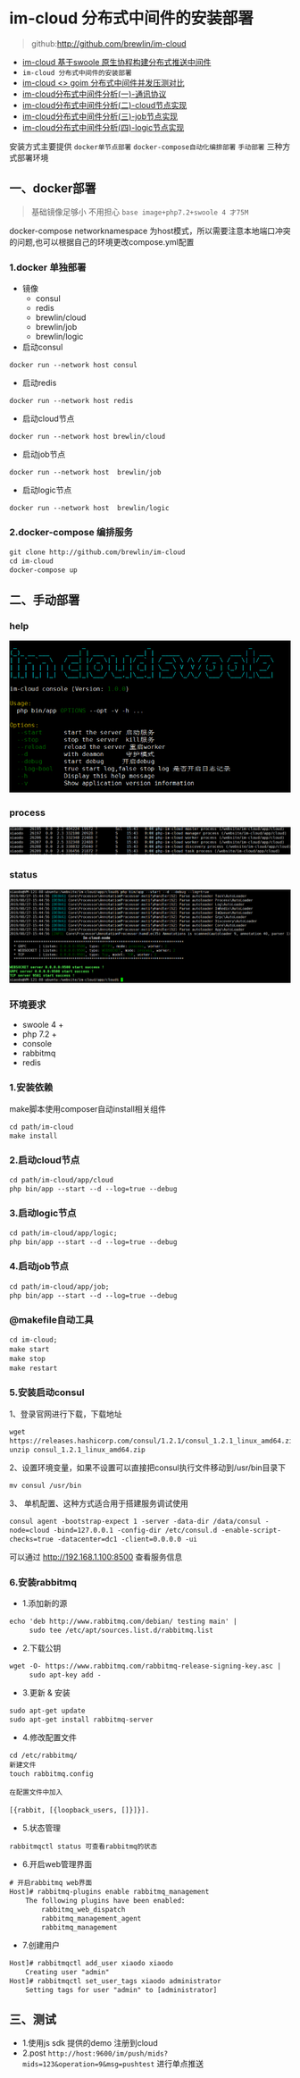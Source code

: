 # im-cloud 分布式中间件的安装部署
>github:http://github.com/brewlin/im-cloud
- [im-cloud 基于swoole 原生协程构建分布式推送中间件](./docs)
- `im-cloud 分布式中间件的安装部署`
- [im-cloud <> goim 分布式中间件并发压测对比 ](./docs)
- [im-cloud分布式中间件分析(一)-通讯协议](./docs)
- [im-cloud分布式中间件分析(二)-cloud节点实现](./docs)
- [im-cloud分布式中间件分析(三)-job节点实现](./docs)
- [im-cloud分布式中间件分析(四)-logic节点实现](./docs)

安装方式主要提供 `docker单节点部署` `docker-compose自动化编排部署` `手动部署` 三种方式部署环境

## 一、docker部署
>基础镜像足够小 不用担心  `base image+php7.2+swoole 4 才75M`

docker-compose networknamespace 为host模式，所以需要注意本地端口冲突的问题,也可以根据自己的环境更改compose.yml配置
### 1.docker 单独部署
- 镜像
    - consul
    - redis
    - brewlin/cloud
    - brewlin/job
    - brewlin/logic
- 启动consul
```
docker run --network host consul
```
- 启动redis
```
docker run --network host redis
```
- 启动cloud节点
```
docker run --network host brewlin/cloud
```
- 启动job节点
```
docker run --network host  brewlin/job
```
- 启动logic节点
```
docker run --network host  brewlin/logic
```

### 2.docker-compose 编排服务
```
git clone http://github.com/brewlin/im-cloud
cd im-cloud
docker-compose up
```
## 二、手动部署
### help
![](../resource/console.png)
### process 
![](../resource/process.png)
### status
![](../resource/start.png)
### 环境要求
- swoole 4 +
- php 7.2 +
- console
- rabbitmq
- redis
### 1.安装依赖
make脚本使用composer自动install相关组件
```
cd path/im-cloud
make install
```
### 2.启动cloud节点
```
cd path/im-cloud/app/cloud
php bin/app --start --d --log=true --debug
```
### 3.启动logic节点
```
cd path/im-cloud/app/logic;
php bin/app --start --d --log=true --debug
```
### 4.启动job节点
```
cd path/im-cloud/app/job;
php bin/app --start --d --log=true --debug
```
### @makefile自动工具
```proto
cd im-cloud;
make start
make stop
make restart
```
### 5.安装启动consul
1、登录官网进行下载，下载地址
```shell
wget https://releases.hashicorp.com/consul/1.2.1/consul_1.2.1_linux_amd64.zip
unzip consul_1.2.1_linux_amd64.zip
```
2、设置环境变量，如果不设置可以直接把consul执行文件移动到/usr/bin目录下
```shell
mv consul /usr/bin
```
3、 单机配置、这种方式适合用于搭建服务调试使用
```
consul agent -bootstrap-expect 1 -server -data-dir /data/consul -node=cloud -bind=127.0.0.1 -config-dir /etc/consul.d -enable-script-checks=true -datacenter=dc1 -client=0.0.0.0 -ui
```
可以通过 http://192.168.1.100:8500 查看服务信息
### 6.安装rabbitmq
- 1.添加新的源

```
echo 'deb http://www.rabbitmq.com/debian/ testing main' |
     sudo tee /etc/apt/sources.list.d/rabbitmq.list
```
- 2.下载公钥

```
wget -O- https://www.rabbitmq.com/rabbitmq-release-signing-key.asc |
     sudo apt-key add -
```
- 3.更新 & 安装

```
sudo apt-get update
sudo apt-get install rabbitmq-server
```
- 4.修改配置文件

```
cd /etc/rabbitmq/
新建文件
touch rabbitmq.config

在配置文件中加入

[{rabbit, [{loopback_users, []}]}].
```


- 5.状态管理
```
rabbitmqctl status 可查看rabbitmq的状态
```

- 6.开启web管理界面
```shell
# 开启rabbitmq web界面
Host]# rabbitmq-plugins enable rabbitmq_management
    The following plugins have been enabled:
        rabbitmq_web_dispatch
        rabbitmq_management_agent
        rabbitmq_management
```

- 7.创建用户
```
Host]# rabbitmqctl add_user xiaodo xiaodo
    Creating user "admin"
Host]# rabbitmqctl set_user_tags xiaodo administrator
    Setting tags for user "admin" to [administrator]
```
## 三、测试
- 1.使用js sdk 提供的demo 注册到cloud
- 2.post `http://host:9600/im/push/mids?mids=123&operation=9&msg=pushtest` 进行单点推送